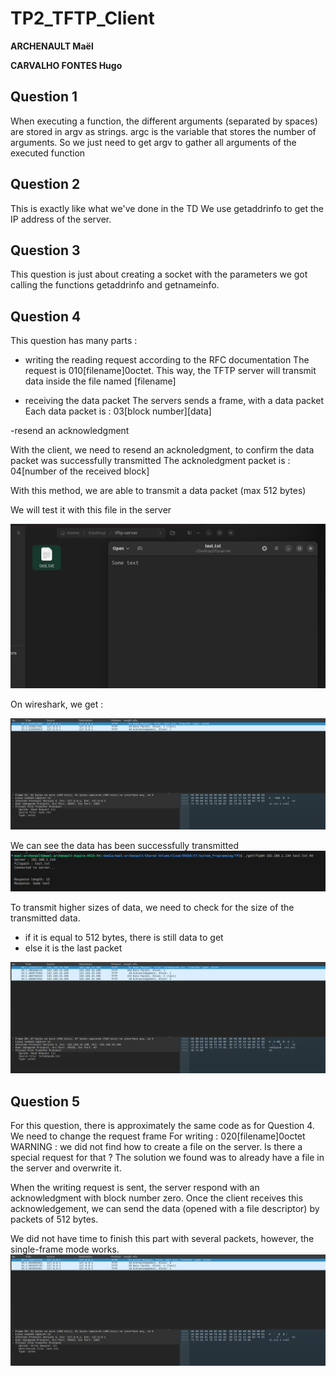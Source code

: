 # TP2_TFTP_Client

**ARCHENAULT Maël**

**CARVALHO FONTES Hugo**


## Question 1
When executing a function, the different arguments (separated by spaces) are stored in argv as strings. argc is the variable that stores the number of arguments.
So we just need to get argv to gather all arguments of the executed function

## Question 2
This is exactly like what we've done in the TD
We use getaddrinfo to get the IP address of the server.

## Question 3

This question is just about creating a socket with the parameters we got calling the functions getaddrinfo and getnameinfo.

## Question 4
This question has many parts :
- writing the reading request according to the RFC documentation
The request is 010[filename]0octet. This way, the TFTP server will transmit data inside the file named [filename]

- receiving the data packet
The servers sends a frame, with a data packet
Each data packet is : 03[block number][data]

-resend an acknowledgment

With the client, we need to resend an acknoledgment, to confirm the data packet was successfully transmitted
The acknoledgment packet is : 04[number of the received block]

With this method, we are able to transmit a data packet (max 512 bytes)

We will test it with this file in the server

![alt text](https://github.com/Mael-Archenault/TP2_TFTP_Client/blob/main/img/Q4_testFile.png)

On wireshark, we get :

![alt text](https://github.com/Mael-Archenault/TP2_TFTP_Client/blob/main/img/Q4_wireshark.png)

We can see the data has been successfully transmitted
![alt text](https://github.com/Mael-Archenault/TP2_TFTP_Client/blob/main/img/Q4_dataResponse.png)

To transmit higher sizes of data, we need to check for the size of the transmitted data.
  - if it is equal to 512 bytes, there is still data to get
  - else it is the last packet

![alt text](https://github.com/Mael-Archenault/TP2_TFTP_Client/blob/main/img/Q4_multiple_wireshark.png)

## Question 5

For this question, there is approximately the same code as for Question 4. We need to change the request frame
For writing : 020[filename]0octet
WARNING : we did not find how to create a file on the server. Is there a special request for that ? The solution we found was to already have a file in the server and overwrite it.

When the writing request is sent, the server respond with an acknowledgment with block number zero. Once the client receives this acknowledgement, we can send the data (opened with a file descriptor) by packets of 512 bytes.

We did not have time to finish this part with several packets, however, the single-frame mode works.
![alt text](https://github.com/Mael-Archenault/TP2_TFTP_Client/blob/main/img/Q5_wireshark.png)




